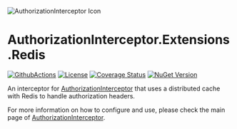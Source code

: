 ![AuthorizationInterceptor Icon](./resources/icon.png)

# AuthorizationInterceptor.Extensions.Redis
[![GithubActions](https://github.com/Adolfok3/AuthorizationInterceptor.Extensions.Redis/actions/workflows/main.yml/badge.svg)](https://github.com/Adolfok3/AuthorizationInterceptor.Extensions.Redis/actions)
[![License](https://img.shields.io/badge/license-MIT-green)](./LICENSE)
[![Coverage Status](https://coveralls.io/repos/github/Adolfok3/AuthorizationInterceptor.Extensions.Redis/badge.svg?branch=main)](https://coveralls.io/github/Adolfok3/AuthorizationInterceptor.Extensions.Redis?branch=main)
[![NuGet Version](https://img.shields.io/nuget/vpre/AuthorizationInterceptor.Extensions.Redis)](https://www.nuget.org/packages/AuthorizationInterceptor.Extensions.Redis)

An interceptor for [AuthorizationInterceptor](https://github.com/Adolfok3/AuthorizationInterceptor) that uses a distributed cache with Redis to handle authorization headers.

For more information on how to configure and use, please check the main page of [AuthorizationInterceptor](https://github.com/Adolfok3/AuthorizationInterceptor).